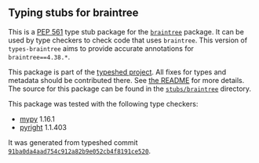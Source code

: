 ## Typing stubs for braintree

This is a [PEP 561](https://peps.python.org/pep-0561/) type stub package for
the [`braintree`](https://github.com/braintree/braintree_python) package. It can be used by type checkers
to check code that uses `braintree`. This version of
`types-braintree` aims to provide accurate annotations for
`braintree==4.38.*`.

This package is part of the [typeshed project](https://github.com/python/typeshed).
All fixes for types and metadata should be contributed there.
See [the README](https://github.com/python/typeshed/blob/main/README.md)
for more details. The source for this package can be found in the
[`stubs/braintree`](https://github.com/python/typeshed/tree/main/stubs/braintree)
directory.

This package was tested with the following type checkers:
* [mypy](https://github.com/python/mypy/) 1.16.1
* [pyright](https://github.com/microsoft/pyright) 1.1.403

It was generated from typeshed commit
[`91ba0da4aad754c912a82b9e052cb4f8191ce520`](https://github.com/python/typeshed/commit/91ba0da4aad754c912a82b9e052cb4f8191ce520).